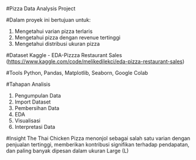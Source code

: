 #Pizza Data Analysis Project

#Dalam proyek ini bertujuan untuk:
1. Mengetahui varian pizza terlaris
2. Mengetahui pizza dengan revenue tertinggi
3. Mengetahui distribusi ukuran pizza

#Dataset
Kaggle - EDA-Pizzza Restaurant Sales
(https://www.kaggle.com/code/melikedilekci/eda-pizza-restaurant-sales)

#Tools
Python, Pandas, Matplotlib, Seaborn, Google Colab

#Tahapan Analisis
1. Pengumpulan Data
2. Import Dataset
3. Pembersihan Data
4. EDA
5. Visualisasi
6. Interpretasi Data

#Insight
The Thai Chicken Pizza menonjol sebagai salah satu varian dengan penjualan tertinggi, memberikan kontribusi signifikan terhadap pendapatan, dan paling banyak dipesan dalam ukuran Large (L)
